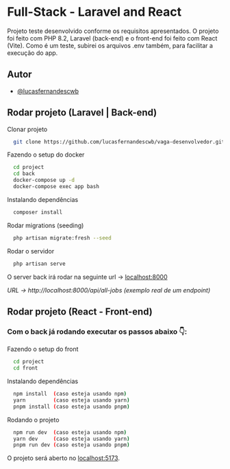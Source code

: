 # Full-Stack - Laravel and React

Projeto teste desenvolvido conforme os requisitos apresentados. O projeto foi feito com PHP 8.2, Laravel (back-end) e o front-end foi feito com React (Vite).
Como é um teste, subirei os arquivos .env também, para facilitar a execução do app.

## Autor

- [@lucasfernandescwb](https://github.com/lucasfernandescwb)


## Rodar projeto (Laravel | Back-end)

Clonar projeto

```bash
  git clone https://github.com/lucasfernandescwb/vaga-desenvolvedor.git
```

Fazendo o setup do docker

```bash
  cd project
  cd back
  docker-compose up -d
  docker-compose exec app bash
```

Instalando dependências

```bash
  composer install
```

Rodar migrations (seeding)

```bash
  php artisan migrate:fresh --seed
```

Rodar o servidor

```bash
  php artisan serve
```

O server back irá rodar na seguinte url -> [localhost:8000](http://localhost:8000) 

_URL -> http://localhost:8000/api/all-jobs (exemplo real de um endpoint)_


## Rodar projeto (React - Front-end)

### Com o back já rodando executar os passos abaixo 👇:

Fazendo o setup do front

```bash
  cd project
  cd front
```

Instalando dependências

```bash
  npm install  (caso esteja usando npm)
  yarn         (caso esteja usando yarn)
  pnpm install (caso esteja usando pnpm)
```

Rodando o projeto

```bash
  npm run dev  (caso esteja usando npm)
  yarn dev     (caso esteja usando yarn)
  pnpm run dev (caso esteja usando pnpm)
```

O projeto será aberto no [localhost:5173](http://localhost:5173).